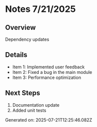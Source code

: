 # Notes 7/21/2025

## Overview
Dependency updates

## Details
- Item 1: Implemented user feedback
- Item 2: Fixed a bug in the main module
- Item 3: Performance optimization

## Next Steps
1. Documentation update
2. Added unit tests

Generated on: 2025-07-21T12:25:46.082Z
